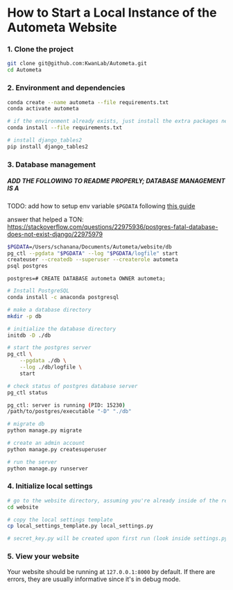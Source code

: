 # How to Start a Local Instance of the Autometa Website

### 1. Clone the project
```bash
git clone git@github.com:KwanLab/Autometa.git
cd Autometa
```

### 2. Environment and dependencies
```bash
conda create --name autometa --file requirements.txt
conda activate autometa

# if the environment already exists, just install the extra packages needed using:
conda install --file requirements.txt

# install django_tables2
pip install django_tables2
```

### 3. Database management

##### ADD THE FOLLOWING TO README PROPERLY; DATABASE MANAGEMENT IS A <GRAWLIX>
TODO: add how to setup env variable `$PGDATA` following [this guide](https://conda.io/projects/conda/en/latest/user-guide/tasks/manage-environments.html#macos-and-linux)

answer that helped a TON: https://stackoverflow.com/questions/22975936/postgres-fatal-database-does-not-exist-django/22975979

```bash
$PGDATA=/Users/schanana/Documents/Autometa/website/db
pg_ctl --pgdata "$PGDATA" --log "$PGDATA/logfile" start
createuser --createdb --superuser --createrole autometa
psql postgres
```
```psql
postgres=# CREATE DATABASE autometa OWNER autometa;

```

```bash
# Install PostgreSQL
conda install -c anaconda postgresql

# make a database directory
mkdir -p db

# initialize the database directory
initdb -D ./db
```
```bash
# start the postgres server
pg_ctl \
    --pgdata ./db \
    --log ./db/logfile \
    start
```
```bash
# check status of postgres database server
pg_ctl status

pg_ctl: server is running (PID: 15230)
/path/to/postgres/executable "-D" "./db"
```

```bash
# migrate db
python manage.py migrate

# create an admin account
python manage.py createsuperuser

# run the server
python manage.py runserver
```

### 4. Initialize local settings

```bash
# go to the website directory, assuming you're already inside of the repo
cd website

# copy the local settings template 
cp local_settings_template.py local_settings.py

# secret_key.py will be created upon first run (look inside settings.py for details)
```

### 5. View your website
Your website should be running at `127.0.0.1:8000` by default. If there are errors, they are usually informative since it's in debug mode.
